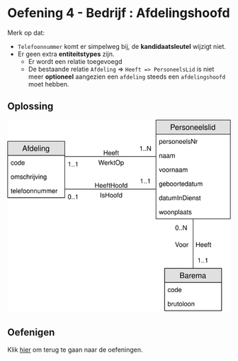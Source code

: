 # Oefening 4 - Bedrijf : Afdelingshoofd
Merk op dat:
- `Telefoonnummer` komt er simpelweg bij, de **kandidaatsleutel** wijzigt niet.
- Er geen extra **entiteitstypes** zijn.
    - Er wordt een relatie toegevoegd
    - De bestaande relatie `Afdeling` => `Heeft => PersoneelsLid` is niet meer **optioneel** aangezien een `afdeling` steeds een `afdelingshoofd` moet hebben.

## Oplossing

<img src="./exercise-4.svg">

## Oefenigen
Klik [hier](../exercises.md) om terug te gaan naar de oefeningen.